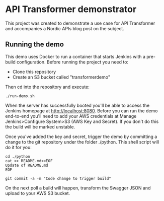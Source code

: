 # API Transformer demonstrator

This project was created to demonstrate a use case for API Transformer and accompanies a Nordic APIs blog post on the subject.

## Running the demo

This demo uses Docker to run a container that starts Jenkins with a pre-build configuration. Before running the project you need to:

* Clone this repository
* Create an S3 bucket called "transformerdemo"

Then cd into the repository and execute:

```
./run-demo.sh
```

When the server has successfully booted you'll be able to access the Jenkins homepage at [http://localhost:8080](http://localhost:8080). Before you can run the demo end-to-end you'll need to add your AWS credentials at Manage Jenkins>Configure System>S3 (AWS Key and Secret). If you don't do this the build will be marked unstable.

Once you've added the key and secret, trigger the demo by committing a change to the git repository under the folder ./python. This shell script will do it for you:


```
cd ./python
cat >> README.md<<EOF
Update of README.md
EOF

git commit -a -m "Code change to trigger build"
```

On the next poll a build will happen, transform the Swagger JSON and upload to your AWS S3 bucket.